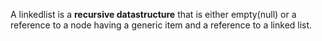A linkedlist is a **recursive datastructure** that is either empty(null) or a reference to a node having a generic item and a reference to a linked list.